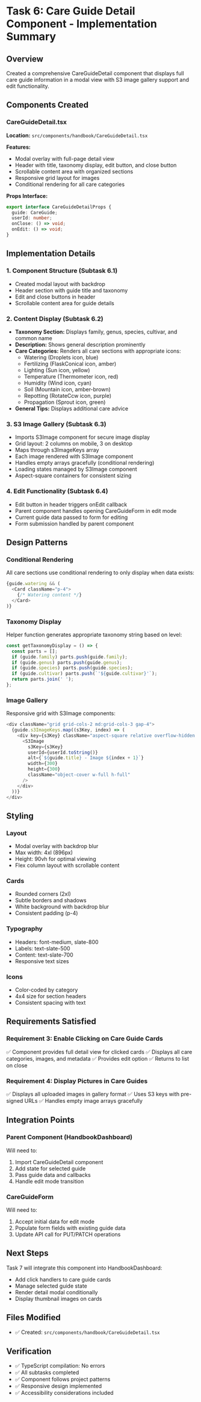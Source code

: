 # Task 6: Care Guide Detail Component - Implementation Summary

## Overview
Created a comprehensive CareGuideDetail component that displays full care guide information in a modal view with S3 image gallery support and edit functionality.

## Components Created

### CareGuideDetail.tsx
**Location:** `src/components/handbook/CareGuideDetail.tsx`

**Features:**
- Modal overlay with full-page detail view
- Header with title, taxonomy display, edit button, and close button
- Scrollable content area with organized sections
- Responsive grid layout for images
- Conditional rendering for all care categories

**Props Interface:**
```typescript
export interface CareGuideDetailProps {
  guide: CareGuide;
  userId: number;
  onClose: () => void;
  onEdit: () => void;
}
```

## Implementation Details

### 1. Component Structure (Subtask 6.1)
- Created modal layout with backdrop
- Header section with guide title and taxonomy
- Edit and close buttons in header
- Scrollable content area for guide details

### 2. Content Display (Subtask 6.2)
- **Taxonomy Section:** Displays family, genus, species, cultivar, and common name
- **Description:** Shows general description prominently
- **Care Categories:** Renders all care sections with appropriate icons:
  - Watering (Droplets icon, blue)
  - Fertilizing (FlaskConical icon, amber)
  - Lighting (Sun icon, yellow)
  - Temperature (Thermometer icon, red)
  - Humidity (Wind icon, cyan)
  - Soil (Mountain icon, amber-brown)
  - Repotting (RotateCcw icon, purple)
  - Propagation (Sprout icon, green)
- **General Tips:** Displays additional care advice

### 3. S3 Image Gallery (Subtask 6.3)
- Imports S3Image component for secure image display
- Grid layout: 2 columns on mobile, 3 on desktop
- Maps through s3ImageKeys array
- Each image rendered with S3Image component
- Handles empty arrays gracefully (conditional rendering)
- Loading states managed by S3Image component
- Aspect-square containers for consistent sizing

### 4. Edit Functionality (Subtask 6.4)
- Edit button in header triggers onEdit callback
- Parent component handles opening CareGuideForm in edit mode
- Current guide data passed to form for editing
- Form submission handled by parent component

## Design Patterns

### Conditional Rendering
All care sections use conditional rendering to only display when data exists:
```typescript
{guide.watering && (
  <Card className="p-4">
    {/* Watering content */}
  </Card>
)}
```

### Taxonomy Display
Helper function generates appropriate taxonomy string based on level:
```typescript
const getTaxonomyDisplay = () => {
  const parts = [];
  if (guide.family) parts.push(guide.family);
  if (guide.genus) parts.push(guide.genus);
  if (guide.species) parts.push(guide.species);
  if (guide.cultivar) parts.push(`'${guide.cultivar}'`);
  return parts.join(' ');
};
```

### Image Gallery
Responsive grid with S3Image components:
```typescript
<div className="grid grid-cols-2 md:grid-cols-3 gap-4">
  {guide.s3ImageKeys.map((s3Key, index) => (
    <div key={s3Key} className="aspect-square relative overflow-hidden rounded-lg">
      <S3Image
        s3Key={s3Key}
        userId={userId.toString()}
        alt={`${guide.title} - Image ${index + 1}`}
        width={300}
        height={300}
        className="object-cover w-full h-full"
      />
    </div>
  ))}
</div>
```

## Styling

### Layout
- Modal overlay with backdrop blur
- Max width: 4xl (896px)
- Height: 90vh for optimal viewing
- Flex column layout with scrollable content

### Cards
- Rounded corners (2xl)
- Subtle borders and shadows
- White background with backdrop blur
- Consistent padding (p-4)

### Typography
- Headers: font-medium, slate-800
- Labels: text-slate-500
- Content: text-slate-700
- Responsive text sizes

### Icons
- Color-coded by category
- 4x4 size for section headers
- Consistent spacing with text

## Requirements Satisfied

### Requirement 3: Enable Clicking on Care Guide Cards
✅ Component provides full detail view for clicked cards
✅ Displays all care categories, images, and metadata
✅ Provides edit option
✅ Returns to list on close

### Requirement 4: Display Pictures in Care Guides
✅ Displays all uploaded images in gallery format
✅ Uses S3 keys with pre-signed URLs
✅ Handles empty image arrays gracefully

## Integration Points

### Parent Component (HandbookDashboard)
Will need to:
1. Import CareGuideDetail component
2. Add state for selected guide
3. Pass guide data and callbacks
4. Handle edit mode transition

### CareGuideForm
Will need to:
1. Accept initial data for edit mode
2. Populate form fields with existing guide data
3. Update API call for PUT/PATCH operations

## Next Steps

Task 7 will integrate this component into HandbookDashboard:
- Add click handlers to care guide cards
- Manage selected guide state
- Render detail modal conditionally
- Display thumbnail images on cards

## Files Modified
- ✅ Created: `src/components/handbook/CareGuideDetail.tsx`

## Verification
- ✅ TypeScript compilation: No errors
- ✅ All subtasks completed
- ✅ Component follows project patterns
- ✅ Responsive design implemented
- ✅ Accessibility considerations included
